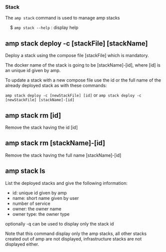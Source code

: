
### Stack

The `amp stack` command is used to manage amp stacks

    $ `amp stack --help`  : display help

## amp stack deploy -c [stackFile] [stackName]

Deploy a stack using the compose file [stackFile] which is mandatory.

The docker name of the stack is going to be [stackName]-[id], where [id] is an unique id given by amp.

To update a stack with a new compose file use the id or the full name of the already deployed stack as with these commands:

`amp stack deploy -c [newStackFile] [id]`
or
`amp stack deploy -c [newStackFile] [stackName]-[id]`

## amp stack rm [id]

Remove the stack having the id [id]

## amp stack rm [stackName]-[id]

Remove the stack having the full name [stackName]-[id]

## amp stack ls

List the deployed stacks and give the following information:

- id: unique id given by amp
- name: short name given by user
- number of service
- owner: the owner name
- owner type: the owner type

optionally -q can be used to display only the stack id

Note that this command display only the amp stacks, all other stacks created out of amp are not displayed, infrastructure stacks are not displayed either.
